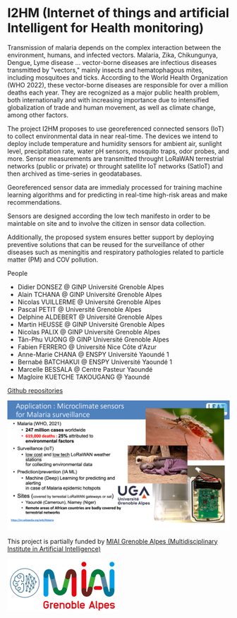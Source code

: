 # I2HM (Internet of things and artificial Intelligent for Health monitoring)

Transmission of malaria depends on the complex interaction between the environment, humans, and infected vectors. Malaria, Zika, Chikungunya, Dengue, Lyme disease ... vector-borne diseases are infectious diseases transmitted by "vectors," mainly insects and hematophagous mites, including mosquitoes and ticks. According to the World Health Organization (WHO 2022), these vector-borne diseases are responsible for over a million deaths each year. They are recognized as a major public health problem, both internationally and with increasing importance due to intensified globalization of trade and human movement, as well as climate change, among other factors.

The project I2HM proposes to use georeferenced connected sensors (IoT) to collect environmental data in near real-time. The devices we intend to deploy include temperature and humidity sensors for ambient air, sunlight level, precipitation rate, water pH sensors, mosquito traps, odor probes, and more. Sensor measurements are transmitted throught LoRaWAN terrestrial networks (public or private) or throught satellite IoT networks (SatIoT) and then archived as time-series in geodatabases.

Georeferenced sensor data are immedialy processed for training machine learning algorithms and for predicting in real-time high-risk areas and make recommendations.

Sensors are designed according the low tech manifesto in order to be maintable on site and to involve the citizen in sensor data collection.

Additionally, the proposed system ensures better support by deploying preventive solutions that can be reused for the surveillance of other diseases such as meningitis and respiratory pathologies related to particle matter (PM) and COV pollution.

People
* Didier DONSEZ @ GINP Université Grenoble Alpes
* Alain TCHANA @ GINP Université Grenoble Alpes
* Nicolas VUILLERME @ Université Grenoble Alpes
* Pascal PETIT @ Université Grenoble Alpes
* Delphine ALDEBERT @ Université Grenoble Alpes 
* Martin HEUSSE @ GINP Université Grenoble Alpes
* Nicolas PALIX @ GINP Université Grenoble Alpes
* Tân-Phu VUONG @ GINP Université Grenoble Alpes
* Fabien FERRERO @ Université Nice Côte d'Azur
* Anne-Marie CHANA @ ENSPY Université Yaoundé 1
* Bernabé BATCHAKUI @ ENSPY Université Yaoundé 1
* Marcelle BESSALA @ Centre Pasteur Yaoundé
* Magloire KUETCHE TAKOUGANG @ Yaoundé

[Github repositories](https://github.com/i2hm/)

![slide](i2hm-slide.png)

This project is partially funded by [MIAI Grenoble Alpes (Multidisciplinary Institute in Artificial Intelligence)](https://miai.univ-grenoble-alpes.fr)

![MIAI](images/logoMIAI-rvb.png)


